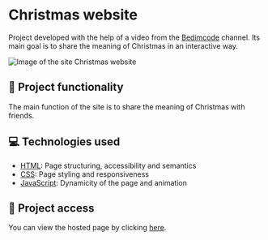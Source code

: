 # Christmas website
Project developed with the help of a video from the [Bedimcode](https://www.youtube.com/@Bedimcode) channel. Its main goal is to share the meaning of Christmas in an interactive way.

![Image of the site Christmas website](https://user-images.githubusercontent.com/96635074/209454790-2a5ffb1c-d8cd-4c59-8d80-1ef847e91517.png)

## 🔨 Project functionality
The main function of the site is to share the meaning of Christmas with friends.

## 💻 Technologies used 
* [HTML](https://developer.mozilla.org/pt-BR/docs/Web/HTML): Page structuring, accessibility and semantics
* [CSS](https://developer.mozilla.org/pt-BR/docs/Web/CSS): Page styling and responsiveness
* [JavaScript](https://developer.mozilla.org/pt-BR/docs/Web/JavaScript): Dynamicity of the page and animation

## 📁 Project access
You can view the hosted page by clicking [here](https://arturcolen.github.io/ChristmasWebsite/).
